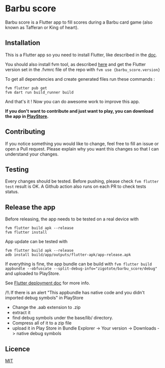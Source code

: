 # Barbu score

Barbu score is a Flutter app to fill scores during a Barbu card game (also known as Tafferan or King
of heart).

## Installation

This is a Flutter app so you need to install Flutter, like described in
the [doc](https://docs.flutter.dev/get-started/install).

You should also install fvm tool, as
described [here](https://fvm.app/documentation/getting-started/installation)
and get the Flutter version set in the .fvmrc file of the repo
with ```fvm use {barbu_score.version}```

To get all dependencies and create generated files run these commands :

```
fvm flutter pub get
fvm dart run build_runner build
```

And that's it ! Now you can do awesome work to improve this app.

**If you don't want to contribute and just want to play, you can download the app
in [PlayStore](https://play.google.com/store/apps/details?id=zigotote.barbu_score).**

## Contributing

If you notice something you would like to change, feel free to fill an issue or open a Pull request.
Please explain why you want this changes so that I can understand your changes.

## Testing

Every changes should be tested. Before pushing, please check ```fvm flutter test``` result is OK.
A Github action also runs on each PR to check tests status.

## Release the app

Before releasing, the app needs to be tested on a real device with

```
fvm flutter build apk --release
fvm flutter install
```

App update can be tested with

```
fvm flutter build apk --release
adb install build/app/outputs/flutter-apk/app-release.apk
```

If everything is fine, the app bundle can be build
with ```fvm flutter build appbundle --obfuscate --split-debug-info="zigotote/barbu_score/debug"```
and uploaded to PlayStore.

See [Flutter deployment doc](https://docs.flutter.dev/deployment/android#building-the-app-for-release)
for more info.

/!\ If there is an alert "This appbundle has native code and you didn't imported debug symbols" in
PlayStore

- Change the .aab extension to .zip
- extract it
- find debug symbols under the base/lib/ directory.
- Compress all of it to a zip file
- upload it in Play Store in Bundle Explorer -> Your version -> Downloads -> native debug symbols

## Licence

[MIT](https://choosealicense.com/licenses/mit/)